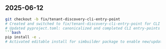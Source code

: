## 2025-06-12

````bash
git checkout -b fix/tenant-discovery-cli-entry-point
# Created and switched to fix/tenant-discovery-cli-entry-point for CLI entry-point fix (per issue #36).
# Updated pyproject.toml: canonicalized and completed CLI entry-points in [project.scripts] and [tool.poetry.scripts] for all major CLI tools, including tenant-discovery, per #36.
```bash
pip install -e .
# Activated editable install for simbuilder package to enable new/updated console scripts, including tenant-discovery.
````
